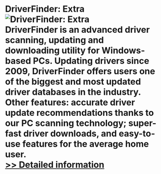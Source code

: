 # DriverFinder: Extra<br />![DriverFinder: Extra](https://mycommerce.akamaized.net/api/pimages/P300989552/BIG/300989552.PNG)<br />DriverFinder is an advanced driver scanning, updating and downloading utility for Windows-based PCs. Updating drivers since 2009, DriverFinder offers users one of the biggest and most updated driver databases in the industry. Other features: accurate driver update recommendations thanks to our PC scanning technology; super-fast driver downloads, and easy-to-use features for the average home user.<br />[>> Detailed information](https://secure.shareit.com/shareit/product.html?productid=300989552&affiliateid=200057808)